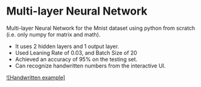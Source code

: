 # Multi-layer Neural Network

Multi-layer Neural Network for the Mnist dataset using python from scratch (i.e. only numpy for matrix and math).

- It uses 2 hidden layers and 1 output layer.
- Used Leaning Rate of 0.03, and Batch Size of 20
- Achieved an accuracy of 95% on the testing set.
- Can recognize handwritten numbers from the interactive UI.

[![Handwritten example]](https://www.dropbox.com/scl/fi/3nmp45heyfcxf1qwdp5c4/mnist-drawing.mov?rlkey=5btlcwxyeaobuxvahqtmj8d2c&st=aqq3hx25&dl=0)
